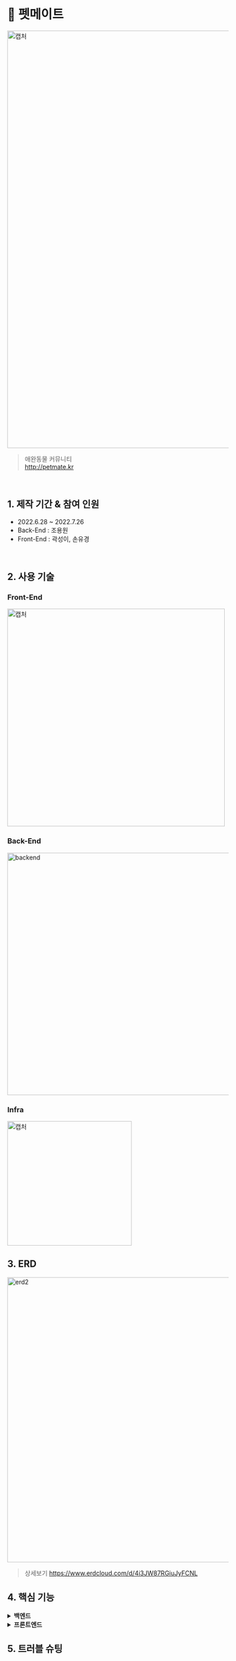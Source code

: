 # :pushpin: 펫메이트
<img width="949" alt="캡처" src="https://user-images.githubusercontent.com/48177285/181407026-7aba65ce-96ae-43b6-9c0e-df677ae49376.PNG">

>애완동물 커뮤니티  
>http://petmate.kr 

</br>

## 1. 제작 기간 & 참여 인원
- 2022.6.28 ~ 2022.7.26
- Back-End : 조용원
- Front-End : 곽성이, 손유경

</br>

## 2. 사용 기술
### Front-End
<img width="495" alt="캡처" src="https://user-images.githubusercontent.com/48177285/181400595-975a7443-df2a-476a-8a97-2d397c68b4a0.PNG">

### Back-End
<img width="551" alt="backend" src="https://user-images.githubusercontent.com/48177285/181399540-95c6e339-2749-4b2b-852a-a2761adff997.PNG">

### Infra
<img width="283" alt="캡처" src="https://user-images.githubusercontent.com/48177285/181401569-83613323-99ce-4f4f-9ad0-10248f832518.PNG">

</br>

## 3. ERD
<img width="648" alt="erd2" src="https://user-images.githubusercontent.com/48177285/181679639-bfecea1c-c5d7-4221-ae79-cbe4bb437063.PNG">



>상세보기
https://www.erdcloud.com/d/4i3JW87RGiuJyFCNL

## 4. 핵심 기능
<details>
<summary><b>백엔드</b></summary>
<div markdown="1">

#### 1. 회원가입 / 로그인 :pushpin: [코드 확인](https://github.com/joyw93/pet-mate/tree/main/server/src/user)


#### 2. 커뮤니티 :pushpin: [코드 확인](https://github.com/joyw93/pet-mate/tree/main/server/src/community)


#### 3. 산책메이트 :pushpin: [코드 확인](https://github.com/joyw93/pet-mate/tree/main/server/src/sanchaek)
  
  
</div>
</details>
<details>
<summary><b>프론트엔드</b></summary>
<div markdown="1">

  
</div>
</details>

## 5. 트러블 슈팅





